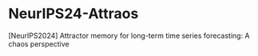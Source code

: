 # NeurIPS24-Attraos
[NeurIPS2024] Attractor memory for long-term time series forecasting: A chaos perspective
